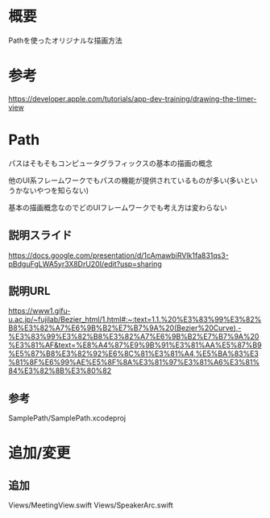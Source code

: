 # 概要

Pathを使ったオリジナルな描画方法

# 参考

https://developer.apple.com/tutorials/app-dev-training/drawing-the-timer-view

# Path

パスはそもそもコンピュータグラフィックスの基本の描画の概念

他のUI系フレームワークでもパスの機能が提供されているものが多い(多いというかないやつを知らない)

基本の描画概念なのでどのUIフレームワークでも考え方は変わらない


## 説明スライド

https://docs.google.com/presentation/d/1cAmawbiRVlk1fa831qs3-pBdguFgLWA5yr3X8DrU20I/edit?usp=sharing


## 説明URL

https://www1.gifu-u.ac.jp/~fujilab/Bezier_html/1.html#:~:text=1.1.%20%E3%83%99%E3%82%B8%E3%82%A7%E6%9B%B2%E7%B7%9A%20(Bezier%20Curve),-%E3%83%99%E3%82%B8%E3%82%A7%E6%9B%B2%E7%B7%9A%20%E3%81%AF&text=%E8%A4%87%E9%9B%91%E3%81%AA%E5%87%B9%E5%87%B8%E3%82%92%E6%8C%81%E3%81%A4,%E5%BA%83%E3%81%8F%E6%99%AE%E5%8F%8A%E3%81%97%E3%81%A6%E3%81%84%E3%82%8B%E3%80%82

## 参考
SamplePath/SamplePath.xcodeproj

# 追加/変更

## 追加
Views/MeetingView.swift
Views/SpeakerArc.swift
